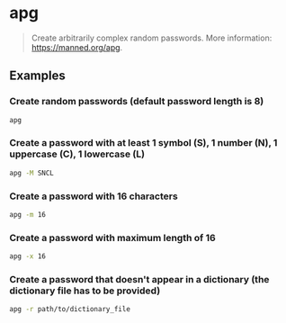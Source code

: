 # apg

> Create arbitrarily complex random passwords. More information: <https://manned.org/apg>.

## Examples

### Create random passwords (default password length is 8)

```bash
apg
```

### Create a password with at least 1 symbol (S), 1 number (N), 1 uppercase (C), 1 lowercase (L)

```bash
apg -M SNCL
```

### Create a password with 16 characters

```bash
apg -m 16
```

### Create a password with maximum length of 16

```bash
apg -x 16
```

### Create a password that doesn't appear in a dictionary (the dictionary file has to be provided)

```bash
apg -r path/to/dictionary_file
```
